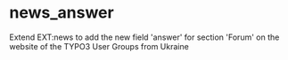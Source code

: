 # news_answer
Extend EXT:news to add the new field 'answer' for section 'Forum' on the website of the TYPO3 User Groups from Ukraine
